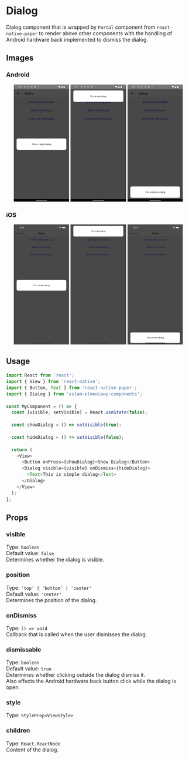 # Dialog

Dialog component that is wrapped by `Portal` component from `react-native-paper` to render above other components with the handling of Android hardware back implemented to dismiss the dialog.

## Images

### Android

<p align="middle">
  <img src="/assets/images/android-simple-dialog.png" width="30%" alt="Android Simple Dialog">
  <img src="/assets/images/android-top-dialog.png" width="30%" alt="Android Top Dialog">
  <img src="/assets/images/android-bottom-dialog.png" width="30%" alt="Android Bottom Dialog">
</p>

### iOS

<p align="middle">
  <img src="/assets/images/ios-simple-dialog.png" width="30%" alt="iOS Simple Dialog">
  <img src="/assets/images/ios-top-dialog.png" width="30%" alt="iOS Top Dialog">
  <img src="/assets/images/ios-bottom-dialog.png" width="30%" alt="iOS Bottom Dialog">
</p>

## Usage

```js
import React from 'react';
import { View } from 'react-native';
import { Button, Text } from 'react-native-paper';
import { Dialog } from 'eslam-elmeniawy-components';

const MyComponent = () => {
  const [visible, setVisible] = React.useState(false);

  const showDialog = () => setVisible(true);

  const hideDialog = () => setVisible(false);

  return (
    <View>
      <Button onPress={showDialog}>Show Dialog</Button>
      <Dialog visible={visible} onDismiss={hideDialog}>
        <Text>This is simple dialog</Text>
      </Dialog>
    </View>
  );
};
```

## Props

### visible

Type: `boolean`  
Default value: `false`  
Determines whether the dialog is visible.

### position

Type: `'top' | 'bottom' | 'center'`  
Default value: `'center'`  
Determines the position of the dialog.

### onDismiss

Type: `() => void`  
Callback that is called when the user dismisses the dialog.

### dismissable

Type: `boolean`  
Default value: `true`  
Determines whether clicking outside the dialog dismiss it.  
Also affects the Android hardware back button click while the dialog is open.

### style

Type: `StyleProp<ViewStyle>`

### children

Type: `React.ReactNode`  
Content of the dialog.
